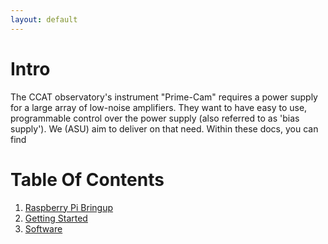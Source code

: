 ```yaml
---
layout: default
---
```


# Intro
The CCAT observatory's instrument "Prime-Cam" requires a power supply for a large array of low-noise amplifiers. 
They want to have easy to use, programmable control over the power supply (also referred to as 'bias supply').
We (ASU) aim to deliver on that need. Within these docs, you can find 


# Table Of Contents

1. [Raspberry Pi Bringup](raspberrypi.html)
1. [Getting Started](gettingstarted.html)
1. [Software](software.html)
<!-- 1. [Hardware](hardware.html) -->

